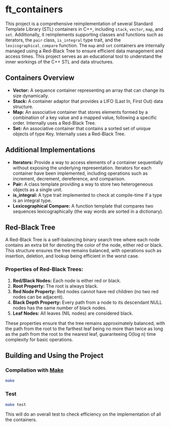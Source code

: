 # ft_containers

This project is a comprehensive reimplementation of several Standard Template Library (STL) containers in C++, including `stack`, `vector`, `map`, and `set`. Additionally, it reimplements supporting classes and functions such as iterators, the `pair` class, `is_integral` type trait, and the `lexicographical_compare` function. The `map` and `set` containers are internally managed using a Red-Black Tree to ensure efficient data management and access times. This project serves as an educational tool to understand the inner workings of the C++ STL and data structures.

## Containers Overview

- **Vector:** A sequence container representing an array that can change its size dynamically.
- **Stack:** A container adaptor that provides a LIFO (Last In, First Out) data structure.
- **Map:** An associative container that stores elements formed by a combination of a key value and a mapped value, following a specific order. Internally uses a Red-Black Tree.
- **Set:** An associative container that contains a sorted set of unique objects of type Key. Internally uses a Red-Black Tree.

## Additional Implementations

- **Iterators:** Provide a way to access elements of a container sequentially without exposing the underlying representation. Iterators for each container have been implemented, including operations such as increment, decrement, dereference, and comparison.
- **Pair:** A class template providing a way to store two heterogeneous objects as a single unit.
- **is_integral:** A type trait implemented to check at compile-time if a type is an integral type.
- **Lexicographical Compare:** A function template that compares two sequences lexicographically (the way words are sorted in a dictionary).

## Red-Black Tree

A Red-Black Tree is a self-balancing binary search tree where each node contains an extra bit for denoting the color of the node, either red or black. This structure ensures the tree remains balanced, with operations such as insertion, deletion, and lookup being efficient in the worst case.

### Properties of Red-Black Trees:

1. **Red/Black Nodes:** Each node is either red or black.
2. **Root Property:** The root is always black.
3. **Red Node Property:** Red nodes cannot have red children (no two red nodes can be adjacent).
4. **Black Depth Property:** Every path from a node to its descendant NULL nodes has the same number of black nodes.
5. **Leaf Nodes:** All leaves (NIL nodes) are considered black.

These properties ensure that the tree remains approximately balanced, with the path from the root to the farthest leaf being no more than twice as long as the path from the root to the nearest leaf, guaranteeing O(log n) time complexity for basic operations.

## Building and Using the Project

### Compilation with [Make](Makefile)

```bash
make
```

### Test

```bash
make test
```

This will do an overall test to check efficiency on the implementation of all the containers.
